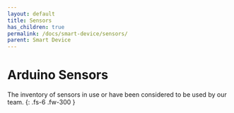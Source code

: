 ```yaml
---
layout: default
title: Sensors
has_children: true
permalink: /docs/smart-device/sensors/
parent: Smart Device
---
```


# Arduino Sensors

The inventory of sensors in use or have been considered to be used by our team. 
{: .fs-6 .fw-300 }
